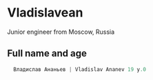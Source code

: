 # Vladislavean
Junior engineer from Moscow, Russia

## Full name and age

```python
  Владислав Ананьев | Vladislav Ananev 19 y.0
```
